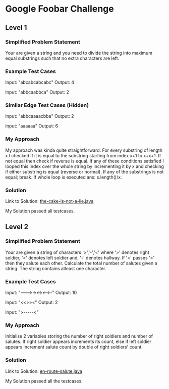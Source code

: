 # Google Foobar Challenge
## Level 1
### Simplified Problem Statement
Your are given a string and you need to divide the string into maximum equal substrings such that no extra characters are left.
### Example Test Cases
Input: "abcabcabcabc"
Output: 4

Input: "abbcaabbca"
Output: 2

### Similar Edge Test Cases (Hidden)
Input: "abbcaaaacbba"
Output: 2

Input: "aaaaaa"
Output: 6

### My Approach
My approach was kinda quite straightforward. For every substring of length x I checked if 
it is equal to the substring starting from index x+1 to x+x+1. If not equal then check if reverse is equal. If any of these conditions
satisfied I looped this index over the whole string by incrementing it by x and checking if either substring is equal (reverse or normal).
If any of the substrings is not equal; break. If whole loop is executed ans: s.length()/x.

### Solution
Link to Solution: [the-cake-is-not-a-lie.java](https://github.com/AbhilashRath/Google_Foobar_Challenge_-Secret-Hiring-/blob/master/the_cake_is_not_a_lie)

My Solution passed all testcases.

## Level 2
### Simplified Problem Statement
Your are given a string of characters '>','-','<' where '>' denotes right soldier, '<' denotes left soldier and, '-' denotes hallway. If '<' passes '>' then they salute each other. Calculate the total number of salutes given a string. The string contains atleast one character.
### Example Test Cases
Input: "--->-><-><-->-"
Output: 10

Input: "<<>><"
Output: 2

Input: ">-----<"

### My Approach
Initialise 2 variables storing the number of right soldiers and number of salutes. If right soldier appears increments its count, else if left soldier appears increment salute count by double of right soldiers' count. 

### Solution
Link to Solution: [en-route-salute.java](https://github.com/AbhilashRath/Google_Foobar_Challenge_-Secret-Hiring-Challenge-/blob/master/en-route-salute.java)

My Solution passed all the testcases.
